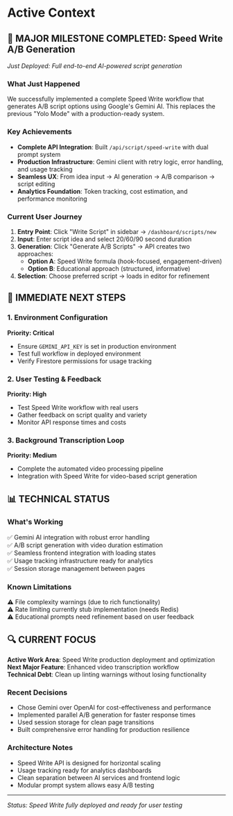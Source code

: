 # Active Context

## 🚀 **MAJOR MILESTONE COMPLETED: Speed Write A/B Generation**
*Just Deployed: Full end-to-end AI-powered script generation*

### What Just Happened
We successfully implemented a complete Speed Write workflow that generates A/B script options using Google's Gemini AI. This replaces the previous "Yolo Mode" with a production-ready system.

### Key Achievements
- **Complete API Integration**: Built `/api/script/speed-write` with dual prompt system
- **Production Infrastructure**: Gemini client with retry logic, error handling, and usage tracking
- **Seamless UX**: From idea input → AI generation → A/B comparison → script editing
- **Analytics Foundation**: Token tracking, cost estimation, and performance monitoring

### Current User Journey
1. **Entry Point**: Click "Write Script" in sidebar → `/dashboard/scripts/new`
2. **Input**: Enter script idea and select 20/60/90 second duration
3. **Generation**: Click "Generate A/B Scripts" → API creates two approaches:
   - **Option A**: Speed Write formula (hook-focused, engagement-driven)
   - **Option B**: Educational approach (structured, informative)
4. **Selection**: Choose preferred script → loads in editor for refinement

## 🎯 **IMMEDIATE NEXT STEPS**

### 1. Environment Configuration
**Priority: Critical**
- Ensure `GEMINI_API_KEY` is set in production environment
- Test full workflow in deployed environment
- Verify Firestore permissions for usage tracking

### 2. User Testing & Feedback
**Priority: High**
- Test Speed Write workflow with real users
- Gather feedback on script quality and variety
- Monitor API response times and costs

### 3. Background Transcription Loop
**Priority: Medium** 
- Complete the automated video processing pipeline
- Integration with Speed Write for video-based script generation

## 📊 **TECHNICAL STATUS**

### What's Working
✅ Gemini AI integration with robust error handling  
✅ A/B script generation with video duration estimation  
✅ Seamless frontend integration with loading states  
✅ Usage tracking infrastructure ready for analytics  
✅ Session storage management between pages  

### Known Limitations
⚠️ File complexity warnings (due to rich functionality)  
⚠️ Rate limiting currently stub implementation (needs Redis)  
⚠️ Educational prompts need refinement based on user feedback  

## 🔍 **CURRENT FOCUS**

**Active Work Area**: Speed Write production deployment and optimization  
**Next Major Feature**: Enhanced video transcription workflow  
**Technical Debt**: Clean up linting warnings without losing functionality  

### Recent Decisions
- Chose Gemini over OpenAI for cost-effectiveness and performance
- Implemented parallel A/B generation for faster response times  
- Used session storage for clean page transitions
- Built comprehensive error handling for production resilience

### Architecture Notes
- Speed Write API is designed for horizontal scaling
- Usage tracking ready for analytics dashboards
- Clean separation between AI services and frontend logic
- Modular prompt system allows easy A/B testing

---

*Status: Speed Write fully deployed and ready for user testing* 